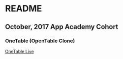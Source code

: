 # README

## October, 2017 App Academy Cohort
### OneTable (OpenTable Clone)

[OneTable Live](https://onetable-jwp.herokuapp.com/)
